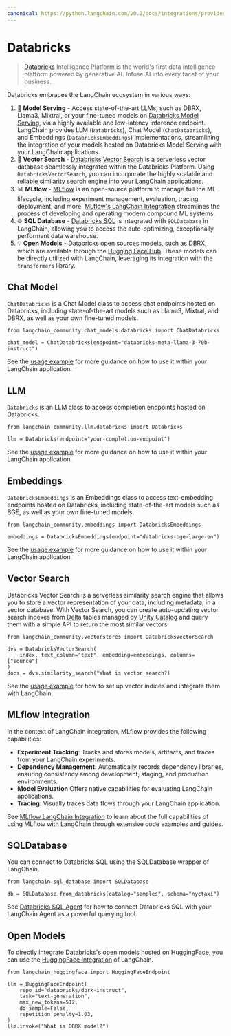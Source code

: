 ```yaml
---
canonical: https://python.langchain.com/v0.2/docs/integrations/providers/databricks/
---
```


Databricks
==========

> [Databricks](https://www.databricks.com/) Intelligence Platform is the world's first data intelligence platform powered by generative AI. Infuse AI into every facet of your business.

Databricks embraces the LangChain ecosystem in various ways:

1. 🚀 **Model Serving** - Access state-of-the-art LLMs, such as DBRX, Llama3, Mixtral, or your fine-tuned models on [Databricks Model Serving](https://www.databricks.com/product/model-serving), via a highly available and low-latency inference endpoint. LangChain provides LLM (`Databricks`), Chat Model (`ChatDatabricks`), and Embeddings (`DatabricksEmbeddings`) implementations, streamlining the integration of your models hosted on Databricks Model Serving with your LangChain applications.
2. 📃 **Vector Search** - [Databricks Vector Search](https://www.databricks.com/product/machine-learning/vector-search) is a serverless vector database seamlessly integrated within the Databricks Platform. Using `DatabricksVectorSearch`, you can incorporate the highly scalable and reliable similarity search engine into your LangChain applications.
3. 📊 **MLflow** - [MLflow](https://mlflow.org/) is an open-source platform to manage full the ML lifecycle, including experiment management, evaluation, tracing, deployment, and more. [MLflow's LangChain Integration](/docs/integrations/providers/mlflow_tracking) streamlines the process of developing and operating modern compound ML systems.
4. 🌐 **SQL Database** - [Databricks SQL](https://www.databricks.com/product/databricks-sql) is integrated with `SQLDatabase` in LangChain, allowing you to access the auto-optimizing, exceptionally performant data warehouse.
5. 💡 **Open Models** - Databricks open sources models, such as [DBRX](https://www.databricks.com/blog/introducing-dbrx-new-state-art-open-llm), which are available through the [Hugging Face Hub](https://huggingface.co/databricks/dbrx-instruct). These models can be directly utilized with LangChain, leveraging its integration with the `transformers` library.

Chat Model
----------

`ChatDatabricks` is a Chat Model class to access chat endpoints hosted on Databricks, including state-of-the-art models such as Llama3, Mixtral, and DBRX, as well as your own fine-tuned models.

```
from langchain_community.chat_models.databricks import ChatDatabricks

chat_model = ChatDatabricks(endpoint="databricks-meta-llama-3-70b-instruct")
```

See the [usage example](/docs/integrations/chat/databricks) for more guidance on how to use it within your LangChain application.

LLM
---

`Databricks` is an LLM class to access completion endpoints hosted on Databricks.

```
from langchain_community.llm.databricks import Databricks

llm = Databricks(endpoint="your-completion-endpoint")
```

See the [usage example](/docs/integrations/llms/databricks) for more guidance on how to use it within your LangChain application.


Embeddings
----------

`DatabricksEmbeddings` is an Embeddings class to access text-embedding endpoints hosted on Databricks, including state-of-the-art models such as BGE, as well as your own fine-tuned models.

```
from langchain_community.embeddings import DatabricksEmbeddings

embeddings = DatabricksEmbeddings(endpoint="databricks-bge-large-en")
```

See the [usage example](/docs/integrations/text_embedding/databricks) for more guidance on how to use it within your LangChain application.


Vector Search
-------------

Databricks Vector Search is a serverless similarity search engine that allows you to store a vector representation of your data, including metadata, in a vector database. With Vector Search, you can create auto-updating vector search indexes from [Delta](https://docs.databricks.com/en/introduction/delta-comparison.html) tables managed by [Unity Catalog](https://www.databricks.com/product/unity-catalog) and query them with a simple API to return the most similar vectors.

```
from langchain_community.vectorstores import DatabricksVectorSearch

dvs = DatabricksVectorSearch(
    index, text_column="text", embedding=embeddings, columns=["source"]
)
docs = dvs.similarity_search("What is vector search?)
```

See the [usage example](/docs/integrations/vectorstores/databricks_vector_search) for how to set up vector indices and integrate them with LangChain.


MLflow Integration
------------------

In the context of LangChain integration, MLflow provides the following capabilities:

- **Experiment Tracking**: Tracks and stores models, artifacts, and traces from your LangChain experiments.
- **Dependency Management**: Automatically records dependency libraries, ensuring consistency among development, staging, and production environments.
- **Model Evaluation** Offers native capabilities for evaluating LangChain applications.
- **Tracing**: Visually traces data flows through your LangChain application.

See [MLflow LangChain Integration](/docs/integrations/providers/mlflow_tracking) to learn about the full capabilities of using MLflow with LangChain through extensive code examples and guides.

SQLDatabase
-----------
You can connect to Databricks SQL using the SQLDatabase wrapper of LangChain.
```
from langchain.sql_database import SQLDatabase

db = SQLDatabase.from_databricks(catalog="samples", schema="nyctaxi")
```

See [Databricks SQL Agent](https://docs.databricks.com/en/large-language-models/langchain.html#databricks-sql-agent) for how to connect Databricks SQL with your LangChain Agent as a powerful querying tool.

Open Models
-----------

To directly integrate Databricks's open models hosted on HuggingFace, you can use the [HuggingFace Integration](/docs/integrations/platforms/huggingface) of LangChain.

```
from langchain_huggingface import HuggingFaceEndpoint

llm = HuggingFaceEndpoint(
    repo_id="databricks/dbrx-instruct",
    task="text-generation",
    max_new_tokens=512,
    do_sample=False,
    repetition_penalty=1.03,
)
llm.invoke("What is DBRX model?")
```